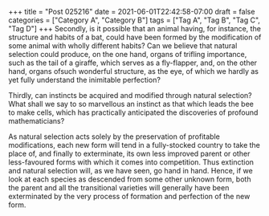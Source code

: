 +++
title = "Post 025216"
date = 2021-06-01T22:42:58-07:00
draft = false
categories = ["Category A", "Category B"]
tags = ["Tag A", "Tag B", "Tag C", "Tag D"]
+++
Secondly, is it possible that an animal having, for instance, the structure and habits of a bat, could have been formed by the modification of some animal with wholly different habits? Can we believe that natural selection could produce, on the one hand, organs of trifling importance, such as the tail of a giraffe, which serves as a fly-flapper, and, on the other hand, organs ofsuch wonderful structure, as the eye, of which we hardly as yet fully understand the inimitable perfection?

Thirdly, can instincts be acquired and modified through natural selection? What shall we say to so marvellous an instinct as that which leads the bee to make cells, which has practically anticipated the discoveries of profound mathematicians?

As natural selection acts solely by the preservation of profitable modifications, each new form will tend in a fully-stocked country to take the place of, and finally to exterminate, its own less improved parent or other less-favoured forms with which it comes into competition. Thus extinction and natural selection will, as we have seen, go hand in hand. Hence, if we look at each species as descended from some other unknown form, both the parent and all the transitional varieties will generally have been exterminated by the very process of formation and perfection of the new form.
